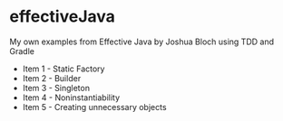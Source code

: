 # effectiveJava
My own examples from Effective Java by Joshua Bloch using TDD and Gradle  
* Item 1 - Static Factory
* Item 2 - Builder
* Item 3 - Singleton
* Item 4 - Noninstantiability
* Item 5 - Creating unnecessary objects

